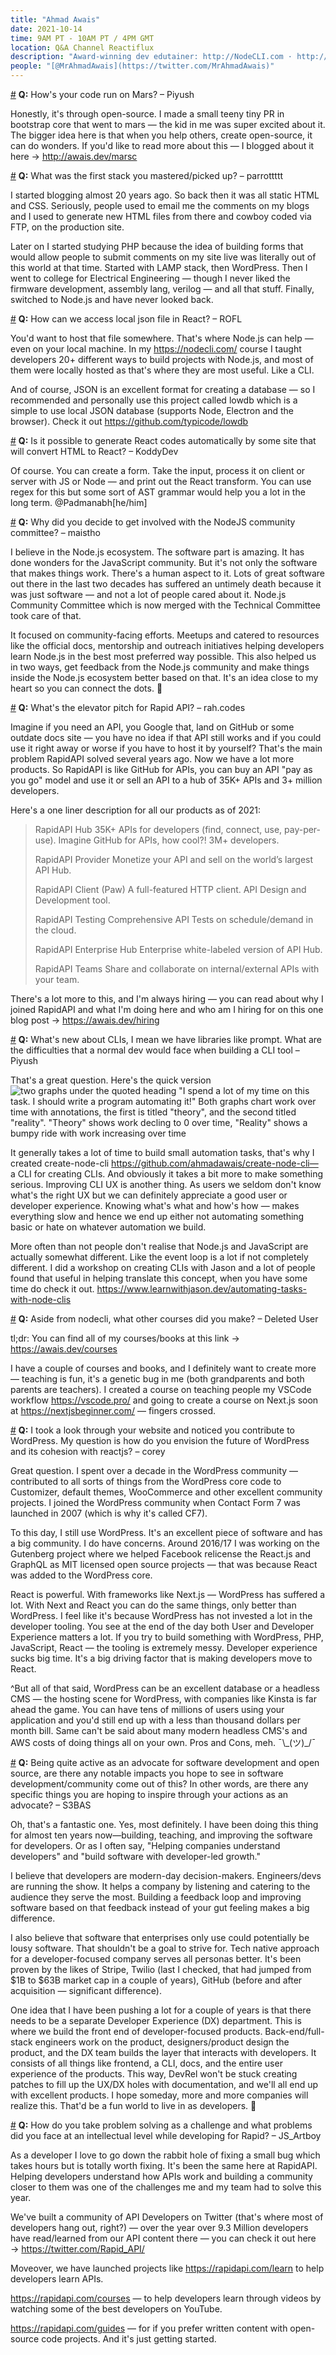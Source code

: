 ```yaml
---
title: "Ahmad Awais"
date: 2021-10-14
time: 9AM PT - 10AM PT / 4PM GMT
location: Q&A Channel Reactiflux
description: "Award-winning dev edutainer: http://NodeCLI.com · http://VSCode.pro - Head  of DevRel [@Rapid_API](https://twitter.com/Rapid_API) - [@GoogleDevs](https://twitter.com/GoogleDevs) Expert - [@Nodejs](https://twitter.com/Nodejs) Outreach - [@WordPress](https://twitter.com/WordPress) Core"
people: "[@MrAhmadAwais](https://twitter.com/MrAhmadAwais)"
---
```


<a href="hows-your-code-run-on-mars" name="hows-your-code-run-on-mars">#</a> **Q:** How's your code run on Mars? – Piyush

Honestly, it's through open-source. I made a small teeny tiny PR in bootstrap core that went to mars — the kid in me was super excited about it. The bigger idea here is that when you help others, create open-source, it can do wonders. If you'd like to read more about this — I blogged about it here → http://awais.dev/marsc

<a href="what-was-the-first-stack-you-mastered" name="what-was-the-first-stack-you-mastered">#</a> **Q:** What was the first stack you mastered/picked up? – parrottttt

I started blogging almost 20 years ago. So back then it was all static HTML and CSS. Seriously, people used to email me the comments on my blogs and I used to generate new HTML files from there and cowboy coded via FTP, on the production site.

Later on I started studying PHP because the idea of building forms that would allow people to submit comments on my site live was literally out of this world at that time. Started with LAMP stack, then WordPress. Then I went to college for Electrical Engineering — though I never liked the firmware development, assembly lang, verilog — and all that stuff. Finally, switched to Node.js and have never looked back.

<a href="how-can-we-access-local-json-file" name="how-can-we-access-local-json-file">#</a> **Q:** How can we access local json file in React? – ROFL

You'd want to host that file somewhere. That's where Node.js can help — even on your local machine. In my https://nodecli.com/ course I taught developers 20+ different ways to build projects with Node.js, and most of them were locally hosted as that's where they are most useful. Like a CLI.

And of course, JSON is an excellent format for creating a database — so I recommended and personally use this project called lowdb which is a simple to use local JSON database (supports Node, Electron and the browser). Check it out https://github.com/typicode/lowdb

<a href="is-it-possible-to-generate-react-codes" name="is-it-possible-to-generate-react-codes">#</a> **Q:** Is it possible to generate React codes automatically by some site that will convert HTML to React? – KoddyDev

Of course. You can create a form. Take the input, process it on client or server with JS or Node — and print out the React transform. You can use regex for this but some sort of AST grammar would help you a lot in the long term.
@Padmanabh[he/him]

<a href="why-did-you-decide-to-get-involved" name="why-did-you-decide-to-get-involved">#</a> **Q:** Why did you decide to get involved with the NodeJS community committee? – maistho

I believe in the Node.js ecosystem. The software part is amazing. It has done wonders for the JavaScript community. But it's not only the software that makes things work. There's a human aspect to it. Lots of great software out there in the last two decades has suffered an untimely death because it was just software — and not a lot of people cared about it. Node.js Community Committee which is now merged with the Technical Committee took care of that.

It focused on community-facing efforts. Meetups and catered to resources like the official docs, mentorship and outreach initiatives helping developers learn Node.js in the best most preferred way possible. This also helped us in two ways, get feedback from the Node.js community and make things inside the Node.js ecosystem better based on that. It's an idea close to my heart so you can connect the dots. 🙂

<a href="whats-the-elevator-pitch-for-rapid" name="whats-the-elevator-pitch-for-rapid">#</a> **Q:** What's the elevator pitch for Rapid API? – rah.codes

Imagine if you need an API, you Google that, land on GitHub or some outdate docs site — you have no idea if that API still works and if you could use it right away or worse if you have to host it by yourself? That's the main problem RapidAPI solved several years ago. Now we have a lot more products. So RapidAPI is like GitHub for APIs, you can buy an API "pay as you go" model and use it or sell an API to a hub of 35K+ APIs and 3+ million developers.

Here's a one liner description for all our products as of 2021:

> RapidAPI Hub
> 35K+ APIs for developers (find, connect, use, pay-per-use).
> Imagine GitHub for APIs, how cool?! 3M+ developers.
>
> RapidAPI Provider
> Monetize your API and sell on the world’s largest API Hub.
>
> RapidAPI Client (Paw)
> A full-featured HTTP client. API Design and Development tool.
>
> RapidAPI Testing
> Comprehensive API Tests on schedule/demand in the cloud.
>
> RapidAPI Enterprise Hub
> Enterprise white-labeled version of API Hub.
>
> RapidAPI Teams
> Share and collaborate on internal/external APIs with your team.

There's a lot more to this, and I'm always hiring — you can read about why I joined RapidAPI and what I'm doing here and who am I hiring for on this one blog post → https://awais.dev/hiring

<a href="whats-new-about-clis-i" name="whats-new-about-clis-i">#</a> **Q:** What's new about CLIs, I mean we have libraries like prompt. What are the difficulties that a normal dev would face when building a CLI tool – Piyush

That's a great question. Here's the quick version ![two graphs under the quoted heading "I spend a lot of my time on this task. I should write a program automating it!" Both graphs chart work over time with annotations, the first is titled "theory", and the second titled "reality". "Theory" shows work decling to 0 over time, "Reality" shows a bumpy ride with work increasing over time](/q-and-a/automation.png)

It generally takes a lot of time to build small automation tasks, that's why I created create-node-cli https://github.com/ahmadawais/create-node-cli— a CLI for creating CLIs. And obviously it takes a bit more to make something serious. Improving CLI UX is another thing. As users we seldom don't know what's the right UX but we can definitely appreciate a good user or developer experience. Knowing what's what and how's how — makes everything slow and hence we end up either not automating something basic or hate on whatever automation we build.

More often than not people don't realise that Node.js and JavaScript are actually somewhat different. Like the event loop is a lot if not completely different. I did a workshop on creating CLIs with Jason and a lot of people found that useful in helping translate this concept, when you have some time do check it out. https://www.learnwithjason.dev/automating-tasks-with-node-clis

<a href="aside-from-nodecli-what-other-courses" name="aside-from-nodecli-what-other-courses">#</a> **Q:** Aside from nodecli, what other courses did you make? – Deleted User

tl;dr: You can find all of my courses/books at this link → https://awais.dev/courses

I have a couple of courses and books, and I definitely want to create more — teaching is fun, it's a genetic bug in me (both grandparents and both parents are teachers). I created a course on teaching people my VSCode workflow https://vscode.pro/ and going to create a course on Next.js soon at https://nextjsbeginner.com/ — fingers crossed.

<a href="i-took-a-look-through-your-website" name="i-took-a-look-through-your-website">#</a> **Q:** I took a look through your website and noticed you contribute to WordPress. My question is how do you envision the future of WordPress and its cohesion with reactjs? – corey

Great question. I spent over a decade in the WordPress community — contributed to all sorts of things from the WordPress core code to Customizer, default themes, WooCommerce and other excellent community projects. I joined the WordPress community when Contact Form 7 was launched in 2007 (which is why it's called CF7).

To this day, I still use WordPress. It's an excellent piece of software and has a big community. I do have concerns. Around 2016/17 I was working on the Gutenberg project where we helped Facebook relicense the React.js and GraphQL as MIT licensed open source projects — that was because React was added to the WordPress core.

React is powerful. With frameworks like Next.js — WordPress has suffered a lot. With Next and React you can do the same things, only better than WordPress. I feel like it's because WordPress has not invested a lot in the developer tooling. You see at the end of the day both User and Developer Experience matters a lot. If you try to build something with WordPress, PHP, JavaScript, React — the tooling is extremely messy. Developer experience sucks big time. It's a big driving factor that is making developers move to React.

^But all of that said, WordPress can be an excellent database or a headless CMS — the hosting scene for WordPress, with companies like Kinsta is far ahead the game. You can have tens of millions of users using your application and you'd still end up with a less than thousand dollars per month bill. Same can't be said about many modern headless CMS's and AWS costs of doing things all on your own. Pros and Cons, meh. ¯\\\_(ツ)\_/¯

<a href="being-quite-active-as-an-advocate-for" name="being-quite-active-as-an-advocate-for">#</a> **Q:** Being quite active as an advocate for software development and open source, are there any notable impacts you hope to see in software development/community come out of this? In other words, are there any specific things you are hoping to inspire through your actions as an advocate? – S3BAS

Oh, that's a fantastic one. Yes, most definitely. I have been doing this thing for almost ten years now—building, teaching, and improving the software for developers. Or as I often say, "Helping companies understand developers" and "build software with developer-led growth."

I believe that developers are modern-day decision-makers. Engineers/devs are running the show. It helps a company by listening and catering to the audience they serve the most. Building a feedback loop and improving software based on that feedback instead of your gut feeling makes a big difference.

I also believe that software that enterprises only use could potentially be lousy software. That shouldn't be a goal to strive for. Tech native approach for a developer-focused company serves all personas better. It's been proven by the likes of Stripe, Twilio (last I checked, that had jumped from $1B to $63B market cap in a couple of years), GitHub (before and after acquisition — significant difference).

One idea that I have been pushing a lot for a couple of years is that there needs to be a separate Developer Experience (DX) department. This is where we build the front end of developer-focused products. Back-end/full-stack engineers work on the product, designers/product design the product, and the DX team builds the layer that interacts with developers. It consists of all things like frontend, a CLI, docs, and the entire user experience of the products. This way, DevRel won't be stuck creating patches to fill up the UX/DX holes with documentation, and we'll all end up with excellent products. I hope someday, more and more companies will realize this. That'd be a fun world to live in as developers. 🦄

<a href="how-do-you-take-problem-solving-as" name="how-do-you-take-problem-solving-as">#</a> **Q:** How do you take problem solving as a challenge and what problems did you face at an intellectual level while developing for Rapid? – JS_Artboy

As a developer I love to go down the rabbit hole of fixing a small bug which takes hours but is totally worth fixing. It's been the same here at RapidAPI. Helping developers understand how APIs work and building a community closer to them was one of the challenges me and my team had to solve this year.

We've built a community of API Developers on Twitter (that's where most of developers hang out, right?) — over the year over 9.3 Million developers have read/learned from our API content there — you can check it out here → https://twitter.com/Rapid_API/

Moveover, we have launched projects like https://rapidapi.com/learn to help developers learn APIs.

https://rapidapi.com/courses — to help developers learn through videos by watching some of the best developers on YouTube.

https://rapidapi.com/guides — for if you prefer written content with open-source code projects. And it's just getting started.
